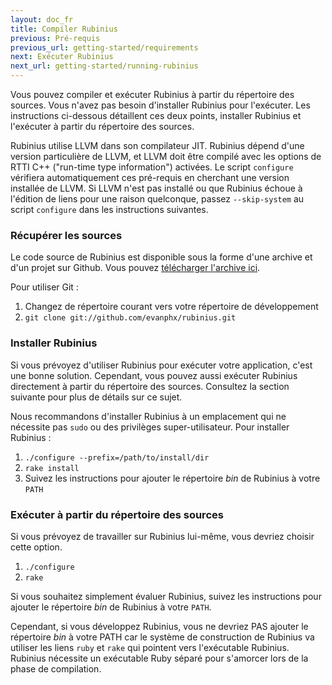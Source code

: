 ```yaml
---
layout: doc_fr
title: Compiler Rubinius
previous: Pré-requis
previous_url: getting-started/requirements
next: Exécuter Rubinius
next_url: getting-started/running-rubinius
---
```


Vous pouvez compiler et exécuter Rubinius à partir du répertoire des sources.
Vous n'avez pas besoin d'installer Rubinius pour l'exécuter.
Les instructions ci-dessous détaillent ces deux points, installer Rubinius
et l'exécuter à partir du répertoire des sources.

Rubinius utilise LLVM dans son compilateur JIT. Rubinius dépend d'une version
particulière de LLVM, et LLVM doit être compilé avec les options de RTTI C++
("run-time type information") activées.
Le script `configure` vérifiera automatiquement ces pré-requis en cherchant une
version installée de LLVM.
Si LLVM n'est pas installé ou que Rubinius échoue à l'édition de liens pour une
raison quelconque, passez `--skip-system` au script `configure` dans les
instructions suivantes.

### Récupérer les sources

Le code source de Rubinius est disponible sous la forme d'une archive et d'un projet sur Github.
Vous pouvez [télécharger l'archive ici](http://rubini.us/download/latest).

Pour utiliser Git :

  1. Changez de répertoire courant vers votre répertoire de développement
  2. `git clone git://github.com/evanphx/rubinius.git`


### Installer Rubinius

Si vous prévoyez d'utiliser Rubinius pour exécuter votre application, c'est
une bonne solution. Cependant, vous pouvez aussi exécuter Rubinius directement
à partir du répertoire des sources. Consultez la section suivante pour plus
de détails sur ce sujet.

Nous recommandons d'installer Rubinius à un emplacement qui ne nécessite pas `sudo` ou
des privilèges super-utilisateur. Pour installer Rubinius :

  1. `./configure --prefix=/path/to/install/dir`
  2. `rake install`
  3. Suivez les instructions pour ajouter le répertoire _bin_ de Rubinius à votre `PATH`


### Exécuter à partir du répertoire des sources

Si vous prévoyez de travailler sur Rubinius lui-même, vous devriez choisir cette option.

  1. `./configure`
  2. `rake`

Si vous souhaitez simplement évaluer Rubinius, suivez les instructions pour ajouter
le répertoire _bin_ de Rubinius à votre `PATH`.

Cependant, si vous développez Rubinius, vous ne devriez PAS ajouter le répertoire _bin_
à votre PATH car le système de construction de Rubinius va utiliser les liens
`ruby` et `rake` qui pointent vers l'exécutable Rubinius.
Rubinius nécessite un exécutable Ruby séparé pour s'amorcer lors de la phase de
compilation.

